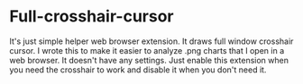 # Full-crosshair-cursor
It's just simple helper web browser extension.
It draws full window crosshair cursor. I wrote this to make it easier to analyze .png charts that I open in a web browser.
It doesn't have any settings. Just enable this extension when you need the crosshair to work and disable it when you don't need it.
